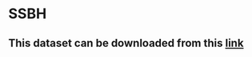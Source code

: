 # SSBH
## This dataset can be downloaded from this **[link](https://drive.google.com/drive/folders/1551nlQeoTB8cBbvT362jnfz70GOhIfU5?usp=sharing"SSBH" "Google Drive link")**

